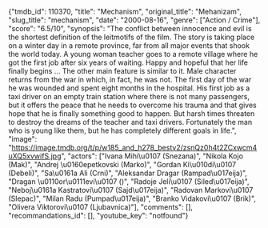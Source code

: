 {"tmdb_id": 110370, "title": "Mechanism", "original_title": "Mehanizam", "slug_title": "mechanism", "date": "2000-08-16", "genre": ["Action / Crime"], "score": "6.5/10", "synopsis": "The conflict between innocence and evil is the shortest definition of the leitmotifs of the film. The story is taking place on a winter day in a remote province, far from all major events that shook the world today. A young woman teacher goes to a remote village where he got the first job after six years of waiting. Happy and hopeful that her life finally begins ... The other main feature is similar to it.  Male character returns from the war in which, in fact, he was not. The first day of the war he was wounded and spent eight months in the hospital. His first job as a taxi driver on an empty train station where there is not many passengers, but it offers the peace that he needs to overcome his trauma and that gives hope that he is finally something good to happen. But harsh times threaten to destroy the dreams of the teacher and taxi drivers. Fortunately the man who is young like them, but he has completely different goals in life.", "image": "https://image.tmdb.org/t/p/w185_and_h278_bestv2/zsnQz0h4t2ZCxwcm4uXQ5xvwifS.jpg", "actors": ["Ivana Mihi\u0107 (Snezana)", "Nikola Kojo (Mak)", "Andrej \u0160epetkovski (Marko)", "Gordan Ki\u010di\u0107 (Debeli)", "Sa\u0161a Ali (Crni)", "Aleksandar Dragar (Rampad\u017eija)", "Dragan \u0110or\u0111evi\u0107 ()", "Radoje Jeli\u0107 (Siled\u017eija)", "Neboj\u0161a Kastratovi\u0107 (Sajd\u017eija)", "Radovan Markovi\u0107 (Slepac)", "Milan Radu (Pumpad\u017eija)", "Branko Vidakovi\u0107 (Brik)", "Olivera Viktorovi\u0107 (Ljubavnica)"], "comments": [], "recommandations_id": [], "youtube_key": "notfound"}